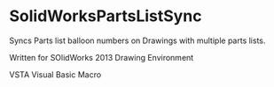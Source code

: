 SolidWorksPartsListSync
==================

Syncs Parts list balloon numbers on Drawings with multiple parts lists.

Written for SOlidWorks 2013 Drawing Environment

VSTA Visual Basic Macro
